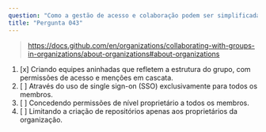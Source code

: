 ```yaml
---
question: "Como a gestão de acesso e colaboração podem ser simplificadas dentro de uma organização no GitHub?"
title: "Pergunta 043"
---
```


> https://docs.github.com/en/organizations/collaborating-with-groups-in-organizations/about-organizations#about-organizations  
1. [x] Criando equipes aninhadas que refletem a estrutura do grupo, com permissões de acesso e menções em cascata.  
1. [ ] Através do uso de single sign-on (SSO) exclusivamente para todos os membros.  
1. [ ] Concedendo permissões de nível proprietário a todos os membros.  
1. [ ] Limitando a criação de repositórios apenas aos proprietários da organização.  
